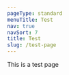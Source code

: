 ```yaml
---
pageType: standard
menuTitle: Test
nav: true
navSort: 7
title: Test
slug: /test-page
---
```

This is a test page
